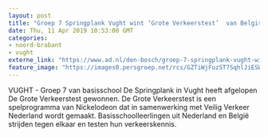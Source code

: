 ```yaml
---
layout: post
title: "Groep 7 Springplank Vught wint ‘Grote Verkeerstest’  van Belgische school"
date: Thu, 11 Apr 2019 10:53:00 GMT
categories: 
- noord-brabant 
- vught 
externe_link: "https://www.ad.nl/den-bosch/groep-7-springplank-vught-wint-grote-verkeerstest-van-belgische-school~af28b015/"
feature_image: "https://images0.persgroep.net/rcs/GZTiWjFuzST7SqhlJiESWdngO28/diocontent/145303058/_fitwidth/400/?appId=21791a8992982cd8da851550a453bd7f&quality=0.7"
---
```


VUGHT  - Groep 7 van basisschool De Springplank in Vught heeft afgelopen De Grote Verkeerstest gewonnen. De Grote Verkeerstest is een spelprogramma van Nickelodeon dat in samenwerking met Veilig Verkeer Nederland wordt gemaakt. Basisschoolleerlingen uit Nederland en België strijden tegen elkaar en testen hun verkeerskennis.
